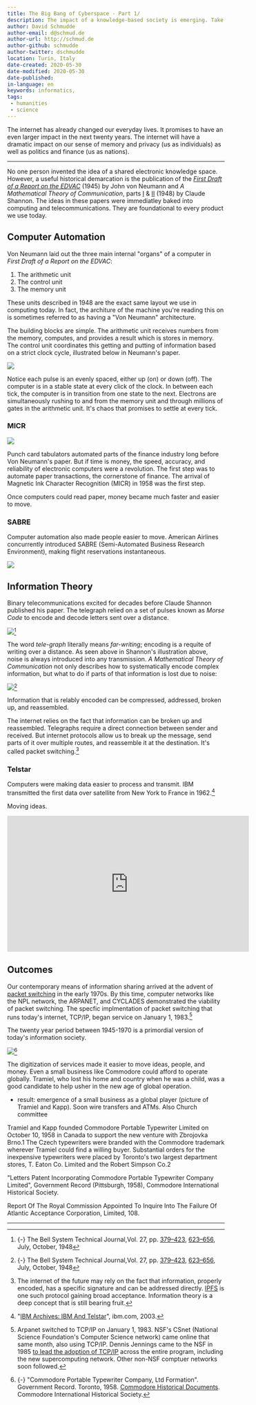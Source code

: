 ```yaml
---
title: The Big Bang of Cyberspace - Part 1/
description: The impact of a knowledge-based society is emerging. Take a step back to see it emerge.
author: David Schmudde
author-email: d@schmud.de
author-url: http://schmud.de
author-github: schmudde
author-twitter: dschmudde
location: Turin, Italy
date-created: 2020-05-30
date-modified: 2020-05-30
date-published:
in-language: en
keywords: informatics,
tags:
 - humanities
 - science
---
```


The internet has already changed our everyday lives. It promises to have an even larger impact in the next twenty years. The internet will have a dramatic impact on our sense of memory and privacy (us as individuals) as well as politics and finance (us as nations).

---

No one person invented the idea of a shared electronic knowledge space. However, a useful historical demarcation is the publication of the *[First Draft of a Report on the EDVAC](/papers/first-draft-edvac-vonneumann-1945.pdf)* (1945) by John von Neumann and *A Mathematical Theory of Communication*, parts [I](/papers/math-theory-comm-1948-1.pdf) & [II](/papers/math-theory-comm-1948-2.pdf) (1948) by Claude Shannon. The ideas in these papers were immediatley baked into computing and telecommunications. They are foundational to every product we use today.

## Computer Automation

Von Neumann laid out the three main internal "organs" of a computer in *First Draft of a Report on the EDVAC*:

1. The arithmetic unit
2. The control unit
3. The memory unit

These units described in 1948 are the exact same layout we use in computing today. In fact, the architure of the machine you're reading this on is sometimes referred to as having a "Von Neumann" architecture.

The building blocks are simple. The arithmetic unit receives numbers from the memory, computes, and provides a result which is stores in memory. The control unit coordinates this getting and putting of information based on a strict clock cycle, illustrated below in Neumann's paper.

![](/img/2020-05-28-birth-cyberspace/edvac-1.png)

Notice each pulse is an evenly spaced, either up (on) or down (off). The computer is in a stable state at every click of the clock. In between each tick, the computer is in transition from one state to the next. Electrons are simultaneously rushing to and from the memory unit and through millions of gates in the arithmetic unit. It's chaos that promises to settle at every tick.

### MICR

![](/img/2020-05-28-birth-cyberspace/micr-char.svg.png)

Punch card tabulators automated parts of the finance industry long before Von Neumann's paper. But if time is money, the speed, accuracy, and reliability of electronic computers were a revolution. The first step was to automate paper transactions, the cornerstone of finance. The arrival of Magnetic Ink Character Recognition (MICR) in 1958 was the first step.

Once computers could read paper, money became much faster and easier to move.

### SABRE

Computer automation also made people easier to move. American Airlines concurrently introduced SABRE (Semi-Automated Business Research Environment), making flight reservations instantaneous.

![](/img/2020-05-28-birth-cyberspace/sabre.jpg)

## Information Theory

Binary telecommunications excited for decades before Claude Shannon published his paper. The telegraph relied on a set of pulses known as *Morse Code* to encode and decode letters sent over a distance.

![](/img/2020-05-28-birth-cyberspace/general-com-sys-1948.png)[^bstj]

[^bstj]: {-} The Bell System Technical Journal,Vol. 27, pp. [379–423](https://archive.org/details/bstj27-3-379), [623–656](https://archive.org/details/bstj27-4-623), July, October, 1948

The word *tele-graph* literally means *far-writing*; encoding is a requite of writing over a distance. As seen above in Shannon's illustration above, noise is always introduced into any transmission. *A Mathematical Theory of Communication* not only describes how to systematically encode complex information, but what to do if parts of that information is lost due to noise:

![](/img/2020-05-28-birth-cyberspace/correction-system-1948.png)[^bstj-2]

[^bstj-2]: {-} The Bell System Technical Journal,Vol. 27, pp. [379–423](https://archive.org/details/bstj27-3-379), [623–656](https://archive.org/details/bstj27-4-623), July, October, 1948

Information that is relably encoded can be compressed, addressed, broken up, and reassembled.

The internet relies on the fact that information can be broken up and reassembled. Telegraphs require a direct connection between sender and received. But internet protocols allow us to break up the message, send parts of it over multiple routes, and reassemble it at the destination. It's called packet switching.[^ipfs]

[^ipfs]: The internet of the future may rely on the fact that information, properly encoded, has a specific signature and can be addressed directly. [IPFS](https://ipfs.io/) is one such protocol gaining broad acceptance. Information theory is a deep concept that is still bearing fruit.

### Telstar

Computers were making data easier to process and transmit. IBM transmitted the first data over satellite from New York to France in 1962.[^telstar]

[^telstar]: "[IBM Archives: IBM And Telstar](https://www.ibm.com/ibm/history/exhibits/space/space_9208ph11.html)", ibm.com, 2003.

Moving ideas.

<iframe width="560" height="315" src="https://www.youtube.com/embed/uKH-GijnAGk?start=1510" frameborder="0" allow="accelerometer; autoplay; encrypted-media; gyroscope; picture-in-picture" allowfullscreen></iframe>

## Outcomes


Our contemporary means of information sharing arrived at the advent of [packet switching](https://en.wikipedia.org/wiki/Packet_switching) in the early 1970s. By this time, computer networks like the NPL network, the ARPANET, and CYCLADES demonstrated the viability of packet switching. The specfic implmentation of packet switching that runs today's internet, TCP/IP, began service on January 1, 1983.[^tcp-ip]

[^tcp-ip]: Arpanet switched to TCP/IP on January 1, 1983. NSF's CSnet (National Science Foundation's Computer Science network) came online that same month, also using TCP/IP. Dennis Jennings came to the NSF in 1985 [to lead the adoption of TCP/IP](https://www.internetsociety.org/internet/history-internet/brief-history-internet/) across the entire program, including the new supercomputing network. Other non-NSF comptuer networks soon followed.

The twenty year period between 1945-1970 is a primordial version of today's information society.


![](/img/2020-05-28-birth-cyberspace/tramiel-kapp.png)[^commodore]

[^commodore]: {-} "Commodore Portable Typewriter Company, Ltd Formation". Government Record. Toronto, 1958. [Commodore Historical Documents](https://archive.org/details/commodorehistory). Commodore International Historical Society.

The digitization of services made it easier to move ideas, people, and money. Even a small business like Commodore could afford to operate globally. Tramiel, who lost his home and country when he was a child, was a good candidate to help usher in the new age of global operation.

- result: emergence of a small business as a global player (picture of Tramiel and Kapp). Soon wire transfers and ATMs. Also Church committee


Tramiel and Kapp founded Commodore Portable Typewriter Limited on October 10, 1958 in Canada to support the new venture with Zbrojovka Brno.1 The Czech typewriters were branded with the Commodore trademark wherever Tramiel could find a willing buyer. Substantial orders for the inexpensive typewriters were placed by Toronto's two largest department stores, T. Eaton Co. Limited and the Robert Simpson Co.2

"Letters Patent Incorporating Commodore Portable Typewriter Company Limited", Government Record (Pittsburgh, 1958), Commodore International Historical Society.

Report Of The Royal Commission Appointed To Inquire Into The Failure Of Atlantic Acceptance Corporation, Limited, 108.







---
